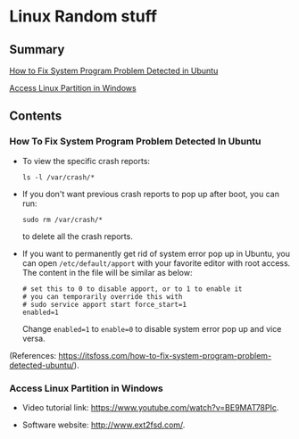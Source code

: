 # Linux Random stuff
## Summary
[How to Fix System Program Problem Detected in Ubuntu](#how-to-fix-system-program-problem-detected-in-ubuntu)

[Access Linux Partition in Windows](#access-linux-partition-in-windows)

## Contents
### How To Fix System Program Problem Detected In Ubuntu
  - To view the specific crash reports:
    ```
    ls -l /var/crash/*
    ```
  - If you don't want previous crash reports to pop up after boot, you can run:
    ```
    sudo rm /var/crash/*
    ```
    to delete all the crash reports.
    
  - If you want to permanently get rid of system error pop up in Ubuntu, you can open `/etc/default/apport` with your favorite editor
  with root access. The content in the file will be similar as below:
    ```
    # set this to 0 to disable apport, or to 1 to enable it
    # you can temporarily override this with
    # sudo service apport start force_start=1
    enabled=1
    ```
    Change `enabled=1` to `enable=0` to disable system error pop up and vice versa.
  
  (References: https://itsfoss.com/how-to-fix-system-program-problem-detected-ubuntu/).
### Access Linux Partition in Windows
  - Video tutorial link: https://www.youtube.com/watch?v=BE9MAT78PIc.
  
  - Software website: http://www.ext2fsd.com/.
